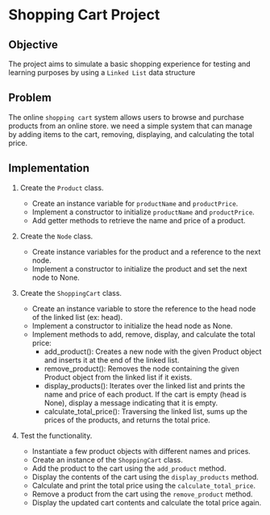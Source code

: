 # Shopping Cart Project


## Objective

 The project aims to simulate a basic shopping experience for testing and learning purposes by using a `Linked List` data structure


## Problem



The online `shopping cart` system allows users to browse and purchase products from an online store. we need a simple system that can manage by adding items to the cart, removing, displaying, and calculating the total price.


## Implementation

1. Create the `Product` class.
   * Create an instance variable for `productName` and `productPrice`.
   * Implement a constructor to initialize `productName` and `productPrice`.
   * Add getter methods to retrieve the name and price of a product.


2. Create the `Node` class.
   * Create instance variables for the product and a reference to the next node.
   * Implement a constructor to initialize the product and set the next node to None.


3. Create the `ShoppingCart` class.
   * Create an instance variable to store the reference to the head node of the linked list (ex: head).
   * Implement a constructor to initialize the head node as None.
   * Implement methods to add, remove, display, and calculate the total price:
     * add_product(): Creates a new node with the given Product object and inserts it at the end of the linked list.
     * remove_product(): Removes the node containing the given Product object from the linked list if it exists.
     * display_products(): Iterates over the linked list and prints the name and price of each product. If the cart is empty (head is None), display a message indicating 
     that it is empty.
     * calculate_total_price(): Traversing the linked list, sums up the prices of the products, and returns the total price.

       
 4. Test the functionality.
     * Instantiate a few product objects with different names and prices.
     * Create an instance of the `ShoppingCart` class.
     * Add the product to the cart using the `add_product` method.
     * Display the contents of the cart using the `display_products` method.
     * Calculate and print the total price using the `calculate_total_price`.
     * Remove a product from the cart using the `remove_product` method.
     * Display the updated cart contents and calculate the total price again.
     










